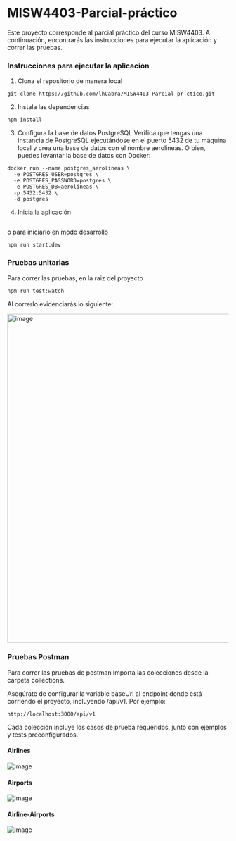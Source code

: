 # MISW4403-Parcial-práctico
Este proyecto corresponde al parcial práctico del curso MISW4403. A continuación, encontrarás las instrucciones para ejecutar la aplicación y correr las pruebas.

### Instrucciones para ejecutar la aplicación
1. Clona el repositorio de manera local
```
git clone https://github.com/lhCabra/MISW4403-Parcial-pr-ctico.git
```

2. Instala las dependencias
```
npm install
```

3. Configura la base de datos PostgreSQL
Verifica que tengas una instancia de PostgreSQL ejecutándose en el puerto 5432 de tu máquina local y crea una base de datos con el nombre aerolineas.
O bien, puedes levantar la base de datos con Docker:
```
docker run --name postgres_aerolineas \
  -e POSTGRES_USER=postgres \
  -e POSTGRES_PASSWORD=postgres \
  -e POSTGRES_DB=aerolineas \
  -p 5432:5432 \
  -d postgres
```
4. Inicia la aplicación

```npm run start
```
o para iniciarlo en modo desarrollo
```
npm run start:dev
``` 
### Pruebas unitarias
Para correr las pruebas, en la raiz del proyecto 
```
npm run test:watch
```
Al correrlo evidenciarás lo siguiente: 

<img width="747" alt="image" src="https://github.com/user-attachments/assets/6005f57e-a383-42ee-82e8-1a916c1e93a1" />

### Pruebas Postman
Para correr las pruebas de postman importa las colecciones desde la carpeta collections.

Asegúrate de configurar la variable baseUrl al endpoint donde está corriendo el proyecto, incluyendo /api/v1. Por ejemplo: 
```
http://localhost:3000/api/v1
```

Cada colección incluye los casos de prueba requeridos, junto con ejemplos y tests preconfigurados.

#### Airlines
![image](https://github.com/user-attachments/assets/440b8f8e-d308-4387-ab92-e4548aed38f6)

#### Airports
![image](https://github.com/user-attachments/assets/60ca0d13-bc20-48a5-bf6c-fe2d715dbc4d)

#### Airline-Airports
![image](https://github.com/user-attachments/assets/871eb676-edc6-422c-96fe-4c1e40d81a18)

